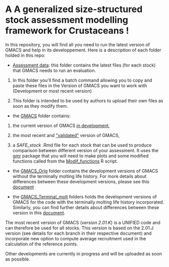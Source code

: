 # A A generalized size-structured stock assessment modelling framework for Crustaceans !

In this repository, you will find all you need to run the latest version of GMACS and help in its developpement. Here is a description of each folder
holded in this repo: 


   * [Assessment data](https://github.com/GMACS-project/GMACS_Assessment_code/tree/main/Assessment_data): this folder contains the latest files 
     (for each stock) that GMACS needs to run an evaluation.

   1. In this folder you'll find a batch command allowing you to copy and paste these files in the Version of GMACS you want to work with (Development or most recent version)
   
   2.  This folder is intended to be used by authors to upload their own files as soon as they modify them.


   * the [GMACS](https://github.com/GMACS-project/GMACS_Assessment_code/tree/main/GMACS) folder contains:

   1. the current version of GMACS [in development](https://github.com/GMACS-project/GMACS_Assessment_code/tree/main/GMACS/Dvpt_Version),

   2. the most recent and ["validated"](https://github.com/GMACS-project/GMACS_Assessment_code/tree/main/GMACS/Latest_Version) version of GMACS,

   3. a *SAFE_stock* .Rmd file for each stock that can be used to produce comparison between different version of your assessment. It uses the 
   [gmr](https://github.com/szuwalski/gmr) package that you will need to make plots and some modified functions called from the 
   [Modif_functions](https://github.com/GMACS-project/GMACS_Assessment_code/blob/main/GMACS/Modif_functions.R) R script.


  * the [GMACS_Orig](https://github.com/GMACS-project/GMACS_Assessment_code/tree/main/GMACS_Orig) folder contains the development versions of GMACS without the terminally molting life 
    history. For more details about differences between these development versions, please see this [document](https://github.com/GMACS-project/GMACS_Assessment_code/blob/main/GMACS_Orig/VERSIONS_GMACS_Orig.docx)


  * the [GMACS_Terminal_molt](https://github.com/GMACS-project/GMACS_Assessment_code/tree/main/GMACS_Terminal_molt) folders holds the development versions of GMACS for the code 
    with the terminally molting life history incorporated. Similarly, you can find further details about differences between these version in this [document](https://github.com/GMACS-project/GMACS_Assessment_code/blob/main/GMACS_Terminal_molt/VERSIONS_GMACS_Terminal_molt.docx).


The most recent version of GMACS (_version 2.01.K_) is a UNIFIED code and can therefore be used for all stocks. 
This version is based on the 2.01.J version (see details for each branch in their respective document) and incorporate new option to compute
average recruitment used in the calculation of the reference points.

Other developments are currently in progress and will be uploaded as soon as possible.
